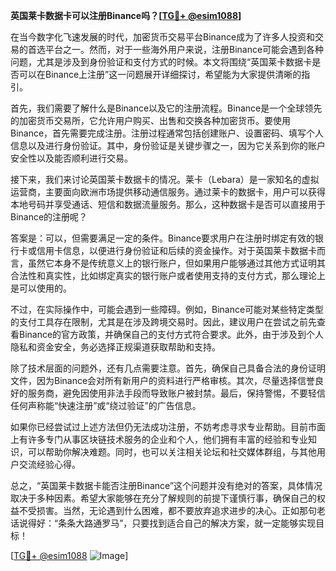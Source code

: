 **英国莱卡数据卡可以注册Binance吗？[[TG💪+ @esim1088](https://t.me/s/esim1088)]**

在当今数字化飞速发展的时代，加密货币交易平台Binance成为了许多人投资和交易的首选平台之一。然而，对于一些海外用户来说，注册Binance可能会遇到各种问题，尤其是涉及到身份验证和支付方式的时候。本文将围绕“英国莱卡数据卡是否可以在Binance上注册”这一问题展开详细探讨，希望能为大家提供清晰的指引。

首先，我们需要了解什么是Binance以及它的注册流程。Binance是一个全球领先的加密货币交易所，它允许用户购买、出售和交换各种加密货币。要使用Binance，首先需要完成注册。注册过程通常包括创建账户、设置密码、填写个人信息以及进行身份验证。其中，身份验证是关键步骤之一，因为它关系到你的账户安全性以及能否顺利进行交易。

接下来，我们来讨论英国莱卡数据卡的情况。莱卡（Lebara）是一家知名的虚拟运营商，主要面向欧洲市场提供移动通信服务。通过莱卡的数据卡，用户可以获得本地号码并享受通话、短信和数据流量服务。那么，这种数据卡是否可以直接用于Binance的注册呢？

答案是：可以，但需要满足一定的条件。Binance要求用户在注册时绑定有效的银行卡或信用卡信息，以便进行身份验证和后续的资金操作。对于英国莱卡数据卡而言，虽然它本身不是传统意义上的银行账户，但如果用户能够通过其他方式证明其合法性和真实性，比如绑定真实的银行账户或者使用支持的支付方式，那么理论上是可以使用的。

不过，在实际操作中，可能会遇到一些障碍。例如，Binance可能对某些特定类型的支付工具存在限制，尤其是在涉及跨境交易时。因此，建议用户在尝试之前先查看Binance的官方政策，并确保自己的支付方式符合要求。此外，由于涉及到个人隐私和资金安全，务必选择正规渠道获取帮助和支持。

除了技术层面的问题外，还有几点需要注意。首先，确保自己具备合法的身份证明文件，因为Binance会对所有新用户的资料进行严格审核。其次，尽量选择信誉良好的服务商，避免因使用非法手段而导致账户被封禁。最后，保持警惕，不要轻信任何声称能“快速注册”或“绕过验证”的广告信息。

如果你已经尝试过上述方法但仍无法成功注册，不妨考虑寻求专业帮助。目前市面上有许多专门从事区块链技术服务的企业和个人，他们拥有丰富的经验和专业知识，可以帮助你解决难题。同时，也可以关注相关论坛和社交媒体群组，与其他用户交流经验心得。

总之，“英国莱卡数据卡能否注册Binance”这个问题并没有绝对的答案，具体情况取决于多种因素。希望大家能够在充分了解规则的前提下谨慎行事，确保自己的权益不受损害。当然，无论遇到什么困难，都不要放弃追求进步的决心。正如那句老话说得好：“条条大路通罗马”，只要找到适合自己的解决方案，就一定能够实现目标！

[[TG💪+ @esim1088](https://t.me/s/esim1088) ![Image](https://i.postimg.cc/4NQfJmqS/Snipaste-2025-05-13-00-14-12.png)]